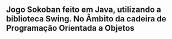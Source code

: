 
## Jogo Sokoban feito em Java, utilizando a biblioteca Swing. No Âmbito da cadeira de Programação Orientada a Objetos
